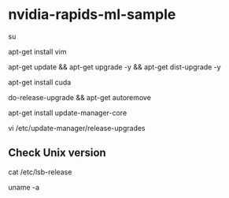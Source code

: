 # nvidia-rapids-ml-sample
su 

apt-get install vim  

apt-get update && apt-get upgrade -y && apt-get dist-upgrade -y

apt-get install cuda

do-release-upgrade &&  apt-get autoremove

apt-get install update-manager-core
 
vi /etc/update-manager/release-upgrades

## Check Unix version

cat /etc/lsb-release

uname -a
